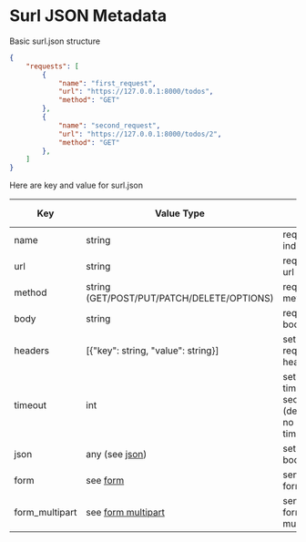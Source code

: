 # Surl JSON Metadata
Basic surl.json structure
```json
{
    "requests": [
        {
            "name": "first_request",
            "url": "https://127.0.0.1:8000/todos",
            "method": "GET"
        },
        {
            "name": "second_request",
            "url": "https://127.0.0.1:8000/todos/2",
            "method": "GET"
        },
    ]
}
```
Here are key and value for surl.json

| Key            | Value Type                                            | For                                          | is required |
|----------------|-------------------------------------------------------|----------------------------------------------|-------------|
| name           | string                                                | request indentifier                          | yes         |
| url            | string                                                | request url                                  | yes         |
| method         | string (GET/POST/PUT/PATCH/DELETE/OPTIONS)            | request method                               | yes         |
| body           | string                                                | request body                                 | no          |
| headers        | [{"key": string, "value": string}]                    | set request header                           | no          |
| timeout        | int                                                   | set timeout in seconds (default: no timeout) | no          |
| json           | any (see [json](./how-to.md#send-json-resquest))      | set json body                                | no          |
| form           | see [form](./how-to.md#send-form)                     | send form                                    | no          |
| form_multipart | see [form multipart](./how-to.md#send-form-multipart) | send form multipart                          | no          |
